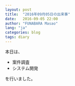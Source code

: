 ```yaml
---
layout: post
title:  "2016年09月05日の出来事"
date:   2016-09-05 22:00
author: "FUNABARA Masao"
lang: "ja"
categories: blog
tags: diary
---
```


本日は、

* 案件調査
* システム開発

を行いました。
